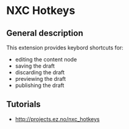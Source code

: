 NXC Hotkeys
===========

General description
-------------------
This extension provides keybord shortcuts for:
- editing the content node
- saving the draft
- discarding the draft
- previewing the draft
- publishing the draft

Tutorials
---------
- http://projects.ez.no/nxc_hotkeys
